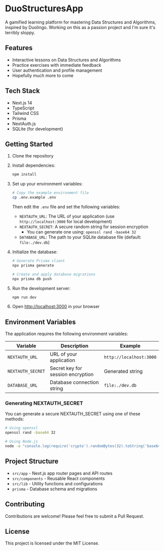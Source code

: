 # DuoStructuresApp

A gamified learning platform for mastering Data Structures and Algorithms, inspired by Duolingo. Working on this as a passion project and I'm sure it's terribly sloppy.

## Features

- Interactive lessons on Data Structures and Algorithms
- Practice exercises with immediate feedback
- User authentication and profile management
- Hopefully much more to come

## Tech Stack

- Next.js 14
- TypeScript
- Tailwind CSS
- Prisma
- NextAuth.js
- SQLite (for development)

## Getting Started

1. Clone the repository
2. Install dependencies:
   ```bash
   npm install
   ```

3. Set up your environment variables:
   ```bash
   # Copy the example environment file
   cp .env.example .env
   ```
   
   Then edit the `.env` file and set the following variables:
   - `NEXTAUTH_URL`: The URL of your application (use `http://localhost:3000` for local development)
   - `NEXTAUTH_SECRET`: A secure random string for session encryption
     - You can generate one using: `openssl rand -base64 32`
   - `DATABASE_URL`: The path to your SQLite database file (default: `file:./dev.db`)

4. Initialize the database:
   ```bash
   # Generate Prisma client
   npx prisma generate
   
   # Create and apply database migrations
   npx prisma db push
   ```

5. Run the development server:
   ```bash
   npm run dev
   ```

6. Open [http://localhost:3000](http://localhost:3000) in your browser

## Environment Variables

The application requires the following environment variables:

| Variable | Description | Example |
|----------|-------------|---------|
| `NEXTAUTH_URL` | URL of your application | `http://localhost:3000` |
| `NEXTAUTH_SECRET` | Secret key for session encryption | Generated string |
| `DATABASE_URL` | Database connection string | `file:./dev.db` |

### Generating NEXTAUTH_SECRET

You can generate a secure NEXTAUTH_SECRET using one of these methods:

```bash
# Using openssl
openssl rand -base64 32

# Using Node.js
node -e "console.log(require('crypto').randomBytes(32).toString('base64'))"
```

## Project Structure

- `src/app` - Next.js app router pages and API routes
- `src/components` - Reusable React components
- `src/lib` - Utility functions and configurations
- `prisma` - Database schema and migrations

## Contributing

Contributions are welcome! Please feel free to submit a Pull Request.

## License

This project is licensed under the MIT License. 